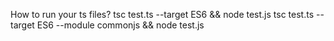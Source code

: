 
How to run your ts files?
tsc test.ts --target ES6 && node test.js
tsc test.ts --target ES6 --module commonjs && node test.js
